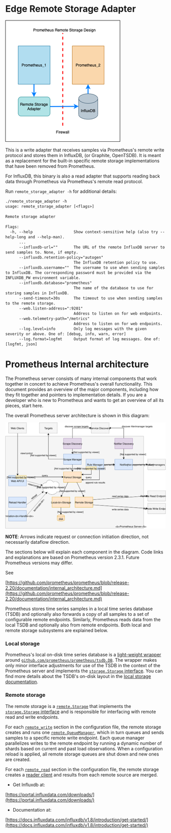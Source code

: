# Edge Remote Storage Adapter
![Remote Storage Adapter Design](docs/RemoteAdapter.png)

This is a write adapter that receives samples via Prometheus's remote write protocol and stores them in InfluxDB, (or Graphite, OpenTSDB). It is meant as a replacement for the built-in specific remote storage implementations that have been removed from Prometheus.

For InfluxDB, this binary is also a read adapter that supports reading back data through Prometheus via Prometheus's remote read protocol.

Run `remote_storage_adapter -h` for additional details:

```
./remote_storage_adapter -h
usage: remote_storage_adapter [<flags>]

Remote storage adapter

Flags:
  -h, --help                  Show context-sensitive help (also try --help-long and --help-man).
      ...
      --influxdb-url=""       The URL of the remote InfluxDB server to send samples to. None, if empty.
      --influxdb.retention-policy="autogen"
                              The InfluxDB retention policy to use.
      --influxdb.username=""  The username to use when sending samples to InfluxDB. The corresponding password must be provided via the INFLUXDB_PW environment variable.
      --influxdb.database="prometheus"
                              The name of the database to use for storing samples in InfluxDB.
      --send-timeout=30s      The timeout to use when sending samples to the remote storage.
      --web.listen-address=":9201"
                              Address to listen on for web endpoints.
      --web.telemetry-path="/metrics"
                              Address to listen on for web endpoints.
      --log.level=info        Only log messages with the given severity or above. One of: [debug, info, warn, error]
      --log.format=logfmt     Output format of log messages. One of: [logfmt, json]
```


# Prometheus Internal architecture

The Prometheus server consists of many internal components that work together in concert to achieve Prometheus's overall functionality. This document provides an overview of the major components, including how they fit together and pointers to implementation details. If you are a developer who is new to Prometheus and wants to get an overview of all its pieces, start here.

The overall Prometheus server architecture is shown in this diagram:

![Prometheus server architecture](docs/prometheus-internal_architecture.svg)

**NOTE**: Arrows indicate request or connection initiation direction, not necessarily dataflow direction.

The sections below will explain each component in the diagram. Code links and explanations are based on Prometheus version 2.3.1. Future Prometheus versions may differ.


See

[https://github.com/prometheus/prometheus/blob/release-2.20/documentation/internal_architecture.md](https://github.com/prometheus/prometheus/blob/release-2.20/documentation/internal_architecture.md)

Prometheus stores time series samples in a local time series database (TSDB) and optionally also forwards a copy of all samples to a set of configurable remote endpoints. Similarly, Prometheus reads data from the local TSDB and optionally also from remote endpoints. Both local and remote storage subsystems are explained below.


### Local storage

Prometheus's local on-disk time series database is a [light-weight wrapper](https://github.com/prometheus/prometheus/blob/v2.3.1/storage/tsdb/tsdb.go#L102-L106) around [`github.com/prometheus/prometheus/tsdb.DB`](https://github.com/prometheus/prometheus/blob/master/tsdb/db.go#L92-L117). The wrapper makes only minor interface adjustments for use of the TSDB in the context of the Prometheus server and implements the [`storage.Storage` interface](https://github.com/prometheus/prometheus/blob/v2.3.1/storage/interface.go#L31-L44). You can find more details about the TSDB's on-disk layout in the [local storage documentation](https://prometheus.io/docs/prometheus/latest/storage/).

### Remote storage

The remote storage is a [`remote.Storage`](https://github.com/prometheus/prometheus/blob/v2.3.1/storage/remote/storage.go#L31-L44) that implements the [`storage.Storage` interface](https://github.com/prometheus/prometheus/blob/v2.3.1/storage/interface.go#L31-L44) and is responsible for interfacing with remote read and write endpoints.

For each [`remote_write`](https://prometheus.io/docs/prometheus/latest/configuration/configuration/#%3Cremote_write%3E) section in the configuration file, the remote storage creates and runs one [`remote.QueueManager`](https://github.com/prometheus/prometheus/blob/v2.3.1/storage/remote/queue_manager.go#L141-L161), which in turn queues and sends samples to a specific remote write endpoint. Each queue manager parallelizes writes to the remote endpoint by running a dynamic number of shards based on current and past load observations. When a configuration reload is applied, all remote storage queues are shut down and new ones are created.

For each [`remote_read`](https://prometheus.io/docs/prometheus/latest/configuration/configuration/#%3Cremote_read%3E) section in the configuration file, the remote storage creates a [reader client](https://github.com/prometheus/prometheus/blob/v2.3.1/storage/remote/storage.go#L96-L118) and results from each remote source are merged.



- Get Influxdb at:

[https://portal.influxdata.com/downloads/](https://portal.influxdata.com/downloads/)

- Documentation at:

[https://docs.influxdata.com/influxdb/v1.8/introduction/get-started/](https://docs.influxdata.com/influxdb/v1.8/introduction/get-started/)